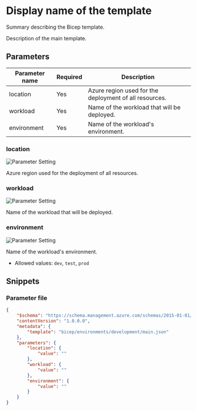 # Display name of the template

Summary describing the Bicep template.

Description of the main template.

## Parameters

Parameter name | Required | Description
-------------- | -------- | -----------
location       | Yes      | Azure region used for the deployment of all resources.
workload       | Yes      | Name of the workload that will be deployed.
environment    | Yes      | Name of the workload's environment.

### location

![Parameter Setting](https://img.shields.io/badge/parameter-required-orange?style=flat-square)

Azure region used for the deployment of all resources.

### workload

![Parameter Setting](https://img.shields.io/badge/parameter-required-orange?style=flat-square)

Name of the workload that will be deployed.

### environment

![Parameter Setting](https://img.shields.io/badge/parameter-required-orange?style=flat-square)

Name of the workload's environment.

- Allowed values: `dev`, `test`, `prod`

## Snippets

### Parameter file

```json
{
    "$schema": "https://schema.management.azure.com/schemas/2015-01-01/deploymentParameters.json#",
    "contentVersion": "1.0.0.0",
    "metadata": {
        "template": "bicep/environments/development/main.json"
    },
    "parameters": {
        "location": {
            "value": ""
        },
        "workload": {
            "value": ""
        },
        "environment": {
            "value": ""
        }
    }
}
```
